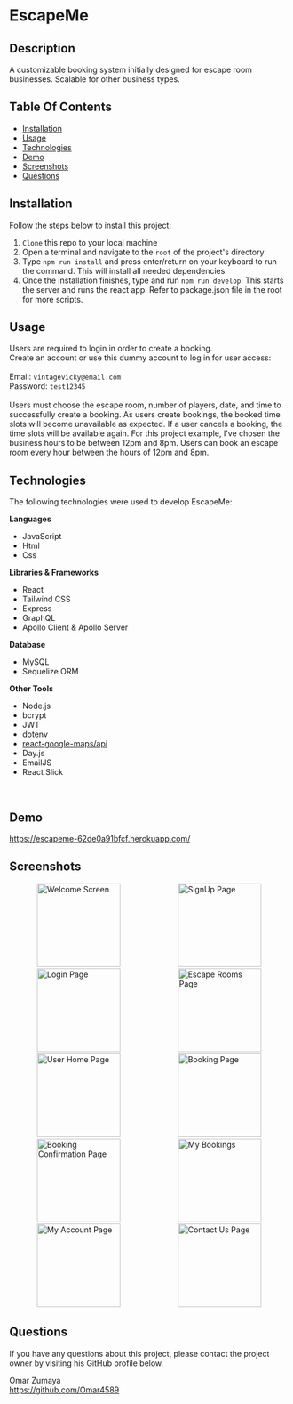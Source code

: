 # EscapeMe

## Description

A customizable booking system initially designed for escape room businesses. Scalable for other business types.

## Table Of Contents

- [Installation](#installation)
- [Usage](#usage)
- [Technologies](#technologies)
- [Demo](#Demo)
- [Screenshots](#Screenshots)
- [Questions](#questions)
  <br>

## Installation <a id="installation"></a>

Follow the steps below to install this project:

1.  `Clone` this repo to your local machine
2.  Open a terminal and navigate to the `root` of the project's directory
3.  Type `npm run install` and press enter/return on your keyboard to run the command. This will install all needed dependencies.
4.  Once the installation finishes, type and run `npm run develop`. This starts the server and runs the react app. Refer to package.json file in the root for more scripts.

## Usage <a id="usage"></a>

Users are required to login in order to create a booking.<br>
Create an account or use this dummy account to log in for user access:
<br><br>
Email: `vintagevicky@email.com`<br>
Password: `test12345`
<br><br>
Users must choose the escape room, number of players, date, and time to successfully create a booking.
As users create bookings, the booked time slots will become unavailable as expected. If a user cancels a booking, the time slots will be available again.
For this project example, I've chosen the business hours to be between 12pm and 8pm. Users can book an escape room every hour between the hours of 12pm and 8pm.

## Technologies <a id="technologies"></a>

The following technologies were used to develop EscapeMe:
<br>

<strong>Languages</strong>

- JavaScript
- Html
- Css

<strong>Libraries & Frameworks</strong>

- React
- Tailwind CSS
- Express
- GraphQL
- Apollo Client & Apollo Server

<strong>Database</strong>

- MySQL
- Sequelize ORM

<strong>Other Tools</strong>

- Node.js
- bcrypt
- JWT
- dotenv
- [react-google-maps/api](https://www.npmjs.com/package/@react-google-maps/api)
- Day.js
- EmailJS
- React Slick

<br>

## Demo <a id="Demo"></a>

https://escapeme-62de0a91bfcf.herokuapp.com/
<br>

## Screenshots <a id="Screenshots"></a>

<img src="https://res.cloudinary.com/yardgems/image/upload/v1705386067/escapemescreenshots/lb27xpzo1fks1uwborlf.png" alt="Welcome Screen" width="150" hspace="50" /> <img src="https://res.cloudinary.com/yardgems/image/upload/v1705386062/escapemescreenshots/jjao1tfkfvfoetrruzkv.png" alt="SignUp Page" width="150" hspace="50"/> <img src="https://res.cloudinary.com/yardgems/image/upload/v1705386061/escapemescreenshots/ddopu7bggidbtuobcxug.png" alt="Login Page" width="150" hspace="50"/> <img src="https://res.cloudinary.com/yardgems/image/upload/v1705386068/escapemescreenshots/jzhbffn8wxpve03mp2aw.png" alt="Escape Rooms Page" width="150" hspace="50"/> <img src="https://res.cloudinary.com/yardgems/image/upload/v1705386064/escapemescreenshots/sppy2suzvnaohxqmlxpv.png" alt="User Home Page" width="150" hspace="50"/> <img src="https://res.cloudinary.com/yardgems/image/upload/v1705386064/escapemescreenshots/htjfe4glmgtif291hbvv.png" alt="Booking Page" width="150" hspace="50"/> <img src="https://res.cloudinary.com/yardgems/image/upload/v1705386061/escapemescreenshots/apmvrolstilpbhxojo3s.png" alt="Booking Confirmation Page" width="150" hspace="50"/> <img src="https://res.cloudinary.com/yardgems/image/upload/v1705386065/escapemescreenshots/wrlnnvvnlmcl1btuixbm.png" alt="My Bookings" width="150" hspace="50"/> <img src="https://res.cloudinary.com/yardgems/image/upload/v1705386061/escapemescreenshots/j4utmeozarc2wyy2yrgf.png" alt="My Account Page" width="150" hspace="50"/> <img src="https://res.cloudinary.com/yardgems/image/upload/v1705386061/escapemescreenshots/rtczcauxme4qdzqndnue.png" alt="Contact Us Page" width="150" hspace="50"/>

## Questions <a id="questions"></a>

If you have any questions about this project, please contact the project owner by visiting his GitHub profile below.
<br>

Omar Zumaya <br>
https://github.com/Omar4589
<br>
